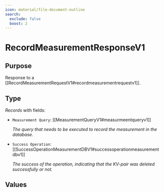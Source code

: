 ```yaml
---
icon: material/file-document-outline
search:
  exclude: false
  boost: 2
---
```


# RecordMeasurementResponseV1

## Purpose

<!-- --8<-- [start:purpose] -->
Response to a [[RecordMeasurementRequestV1#recordmeasurementrequestv1]].
<!-- --8<-- [end:purpose] -->

## Type

<!-- --8<-- [start:type] -->
<div class="type" markdown>

*Records* with fields:
- `Measurement Query`: [[MeasurementQueryV1#measurmeentqueryv1]]

  *The query that needs to be executed to record the measurement in the database.*

- `Success Operation`: [[SuccessOperationMeasurementDBV1#successoperationmeasurementdbv1]]

  *The success of the operation, indicating that the KV-pair was deleted successfully or not.*

</div>
<!-- --8<-- [end:type] -->

## Values

